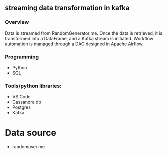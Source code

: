 
## streaming data transformation in kafka

### Overview
Data is streamed from RandomGenerator.me. Once the data is retrieved, it is transformed into a DataFrame, and a Kafka stream is initiated. Workflow automation is managed through a DAG designed in Apache Airflow.

### Programming
- Python
- SQL
  

### Tools/python libraries:
- VS Code
- Cassandra db
- Postgres
- Kafka

# Data source
- randomuser.me
